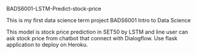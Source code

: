 BADS6001-LSTM-Predict-stock-price

This is my first data science term project
BADS6001 Intro to Data Science

This model is stock price prediction in SET50 by LSTM and line user can ask stock price from chatbot that connect with Dialogflow. Use flask application to deploy on Heroku.  
